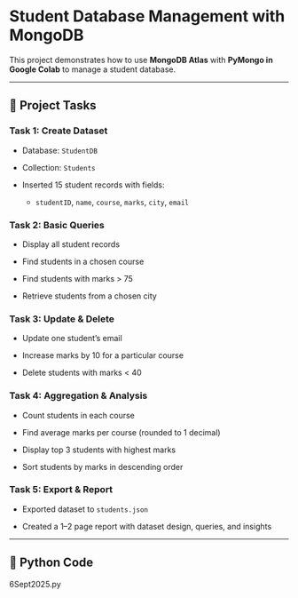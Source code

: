 # Student Database Management with MongoDB

This project demonstrates how to use **MongoDB Atlas** with **PyMongo in Google Colab** to manage a student database.

---

## 📂 Project Tasks

### Task 1: Create Dataset

- Database: `StudentDB`
  
- Collection: `Students`
  
- Inserted 15 student records with fields:
  
  - `studentID`, `name`, `course`, `marks`, `city`, `email`

### Task 2: Basic Queries

- Display all student records
  
- Find students in a chosen course
  
- Find students with marks > 75
  
- Retrieve students from a chosen city

### Task 3: Update & Delete

- Update one student’s email
  
- Increase marks by 10 for a particular course
  
- Delete students with marks < 40

### Task 4: Aggregation & Analysis

- Count students in each course
  
- Find average marks per course (rounded to 1 decimal)
  
- Display top 3 students with highest marks
  
- Sort students by marks in descending order

### Task 5: Export & Report

- Exported dataset to `students.json`
  
- Created a 1–2 page report with dataset design, queries, and insights

---

## 🚀 Python Code

6Sept2025.py
